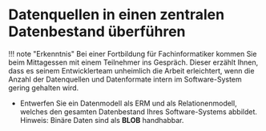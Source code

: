 # Datenquellen in einen zentralen Datenbestand überführen

!!! note "Erkenntnis"
    Bei einer Fortbildung für Fachinformatiker kommen Sie beim Mittagessen mit einem Teilnehmer ins Gespräch. Dieser erzählt Ihnen, dass es seinem Entwicklerteam unheimlich die Arbeit erleichtert, wenn die Anzahl der Datenquellen und Datenformate intern im Software-System gering gehalten wird.

* Entwerfen Sie ein Datenmodell als ERM und als Relationenmodell, welches den gesamten Datenbestand Ihres Software-Systems abbildet. Hinweis: Binäre Daten sind als **BLOB** handhabbar.